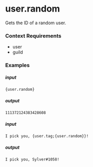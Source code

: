 # user.random 
		
Gets the ID of a random user.

### Context Requirements

* user
* guild


### Examples

##### input
```{user.random}```

##### output
```111372124383428608```


##### input
```I pick you, {user.tag;{user.random}}!```

##### output
```I pick you, Sylver#1058!```